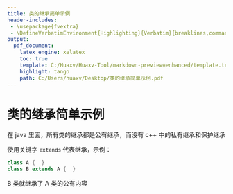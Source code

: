 ```yaml
---
title: 类的继承简单示例
header-includes:
 - \usepackage{fvextra}
 - \DefineVerbatimEnvironment{Highlighting}{Verbatim}{breaklines,commandchars=\\\{\}}
output:
  pdf_document:
    latex_engine: xelatex
    toc: true
    template: C:/Huaxv/Huaxv-Tool/markdown-preview=enhanced/template.tex
    highlight: tango
    path: C:/Users/huaxv/Desktop/类的继承简单示例.pdf
---
```


# 类的继承简单示例

在 java 里面，所有类的继承都是公有继承，而没有 c++ 中的私有继承和保护继承

使用关键字 `extends` 代表继承，示例：

```java
class A {  }
class B extends A {  }
```

B 类就继承了 A 类的公有内容
